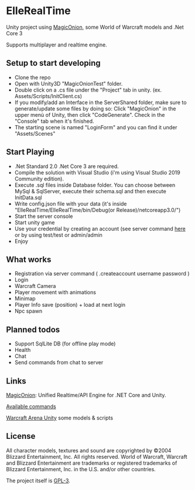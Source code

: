 # ElleRealTime
Unity project using [MagicOnion](https://github.com/Cysharp/MagicOnion/), some World of Warcraft models and .Net Core 3

Supports multiplayer and realtime engine.

## Setup to start developing
- Clone the repo
- Open with Unity3D "MagicOnionTest" folder.
- Double click on a .cs file under the "Project" tab in unity. (ex. Assets/Scripts/InitClient.cs)
- If you modify/add an Interface in the ServerShared folder, make sure to generate/update some files by doing so: Click "MagicOnion" in the upper menù of Unity, then click "CodeGenerate". Check in the "Console" tab when it's finished.
- The starting scene is named "LoginForm" and you can find it under "Assets/Scenes"

## Start Playing
- .Net Standard 2.0 .Net Core 3 are required.
- Compile the solution with Visual Studio (i'm using Visual Studio 2019 Community edition).
- Execute .sql files inside Database folder. You can choose between MySql & SqlServer, execute their schema.sql and then execute InitData.sql
- Write config.json file with your data (it's inside "ElleRealTime/ElleRealTime/bin/Debug(or Release)/netcoreapp3.0/")
- Start the server console 
- Start unity game
- Use your credential by creating an account (see server command [here](https://github.com/LuigiElleBalotta/ElleRealTime/wiki/Commands) or by using test/test or admin/admin
- Enjoy


## What works
- Registration via server command ( .createaccount username password )
- Login
- Warcraft Camera
- Player movement with animations
- Minimap
- Player Info save (position) + load at next login
- Npc spawn

## Planned todos
- Support SqlLite DB (for offline play mode)
- Health 
- Chat
- Send commands from chat to server

## Links
[MagicOnion](https://github.com/Cysharp/MagicOnion/): Unified Realtime/API Engine for .NET Core and Unity.

[Available commands](https://github.com/LuigiElleBalotta/ElleRealTime/wiki/Commands)


[Warcraft Arena Unity](https://github.com/Reinisch/Warcraft-Arena-Unity/) some models & scripts

## License
All character models, textures and sound are copyrighted by ©2004 Blizzard Entertainment, Inc. All rights reserved. World of Warcraft, Warcraft and Blizzard Entertainment are trademarks or registered trademarks of Blizzard Entertainment, Inc. in the U.S. and/or other countries.

The project itself is [GPL-3](LICENSE).
